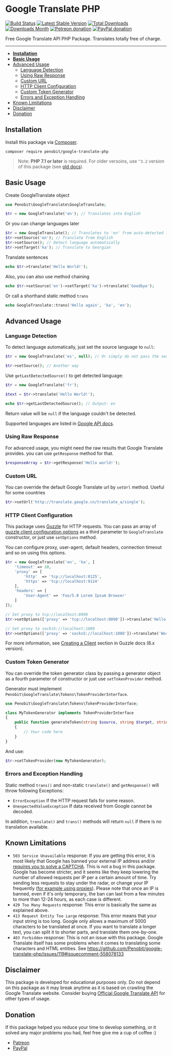Google Translate PHP
====================

[![Build Status](https://travis-ci.org/Penobit/google-translate-php.svg?branch=master)](https://travis-ci.org/Penobit/google-translate-php) [![Latest Stable Version](https://img.shields.io/packagist/v/Penobit/google-translate-php.svg)](https://packagist.org/packages/penobit/google-translate-php) [![Total Downloads](https://img.shields.io/packagist/dt/Penobit/google-translate-php.svg)](https://packagist.org/packages/penobit/google-translate-php) [![Downloads Month](https://img.shields.io/packagist/dm/Penobit/google-translate-php.svg)](https://packagist.org/packages/penobit/google-translate-php) [![Petreon donation](https://img.shields.io/badge/patreon-donate-orange.svg)](https://www.patreon.com/penobit) [![PayPal donation](https://img.shields.io/badge/paypal-donate-blue.svg)](https://paypal.me/penobit)

Free Google Translate API PHP Package. Translates totally free of charge.

---

 - **[Installation](#installation)**
 - **[Basic Usage](#basic-usage)**
 - [Advanced Usage](#advanced-usage)
   - [Language Detection](#language-detection)
   - [Using Raw Response](#using-raw-response)
   - [Custom URL](#custom-url)
   - [HTTP Client Configuration](#http-client-configuration)
   - [Custom Token Generator](#custom-token-generator)
   - [Errors and Exception Handling](#errors-and-exception-handling)
 - [Known Limitations](#known-limitations)
 - [Disclaimer](#disclaimer)
 - [Donation](#donation)

## Installation

Install this package via [Composer](https://getcomposer.org/).

```
composer require penobit/google-translate-php
```

> Note: **PHP 7.1 or later** is required. For older versoins, use `^3.2` version of this package (see [old docs](https://github.com/Penobit/google-translate-php/tree/3.2#google-translate-php)).

## Basic Usage

Create GoogleTranslate object

```php
use Penobit\GoogleTranslate\GoogleTranslate;

$tr = new GoogleTranslate('en'); // Translates into English
```
Or you can change languages later
```php
$tr = new GoogleTranslate(); // Translates to 'en' from auto-detected language by default
$tr->setSource('en'); // Translate from English
$tr->setSource(); // Detect language automatically
$tr->setTarget('ka'); // Translate to Georgian
```
Translate sentences
```php
echo $tr->translate('Hello World!');
```
Also, you can also use method chaining
```php
echo $tr->setSource('en')->setTarget('ka')->translate('Goodbye');
```
Or call a shorthand static method `trans`
```php
echo GoogleTranslate::trans('Hello again', 'ka', 'en');
```

## Advanced Usage

### Language Detection

To detect language automatically, just set the source language to `null`:

```php
$tr = new GoogleTranslate('es', null); // Or simply do not pass the second parameter 
```

```php
$tr->setSource(); // Another way
```

Use `getLastDetectedSource()` to get detected language:

```php
$tr = new GoogleTranslate('fr');

$text = $tr->translate('Hello World!');

echo $tr->getLastDetectedSource(); // Output: en
```

Return value will be `null` if the language couldn't be detected.

Supported languages are listed in [Google API docs](https://cloud.google.com/translate/docs/languages).

### Using Raw Response

For advanced usage, you might need the raw results that Google Translate provides. you can use `getResponse` method for that.

```php
$responseArray = $tr->getResponse('Hello world!');
```

### Custom URL

You can override the default Google Translate url by `setUrl` method. Useful for some countries

```php
$tr->setUrl('http://translate.google.cn/translate_a/single'); 
```

### HTTP Client Configuration

This package uses [Guzzle](https://github.com/guzzle/guzzle) for HTTP requests. You can pass an array of [guzzle client configuration options](http://docs.guzzlephp.org/en/latest/request-options.html) as a third parameter to `GoogleTranslate` constructor, or just use `setOptions` method.

You can configure proxy, user-agent, default headers, connection timeout and so on using this options.

```php
$tr = new GoogleTranslate('en', 'ka', [
    'timeout' => 10,
    'proxy' => [
        'http'  => 'tcp://localhost:8125',
        'https' => 'tcp://localhost:9124'
    ],
    'headers' => [
        'User-Agent' => 'Foo/5.0 Lorem Ipsum Browser'
    ]
]);
```

```php
// Set proxy to tcp://localhost:8090
$tr->setOptions(['proxy' => 'tcp://localhost:8090'])->translate('Hello');

// Set proxy to socks5://localhost:1080
$tr->setOptions(['proxy' => 'socks5://localhost:1080'])->translate('World');
```

For more information, see [Creating a Client](http://guzzle.readthedocs.org/en/latest/quickstart.html#creating-a-client) section in Guzzle docs (6.x version).

### Custom Token Generator

You can override the token generator class by passing a generator object as a fourth parameter of constructor or just use `setTokenProvider` method.

Generator must implement `Penobit\GoogleTranslate\Tokens\TokenProviderInterface`.

```php
use Penobit\GoogleTranslate\Tokens\TokenProviderInterface;

class MyTokenGenerator implements TokenProviderInterface
{
    public function generateToken(string $source, string $target, string $text) : string
    {
        // Your code here
    }
}
```

And use:

```php
$tr->setTokenProvider(new MyTokenGenerator);
```

### Errors and Exception Handling

Static method `trans()` and non-static `translate()` and `getResponse()` will throw following Exceptions:

 - `ErrorException` If the HTTP request fails for some reason.
 - `UnexpectedValueException` If data received from Google cannot be decoded.

In addition, `translate()` and `trans()` methods will return `null` if there is no translation available.

## Known Limitations
 
 - `503 Service Unavailable` response:
   If you are getting this error, it is most likely that Google has banned your external IP address and/or [requires you to solve a CAPTCHA](https://github.com/Penobit/google-translate-php/issues/18). This is not a bug in this package. Google has become stricter, and it seems like they keep lowering the number of allowed requests per IP per a certain amount of time. Try sending less requests to stay under the radar, or change your IP frequently ([for example using proxies](#http-client-configuration)). Please note that once an IP is banned, even if it's only temporary, the ban can last from a few minutes to more than 12-24 hours, as each case is different.
 - `429 Too Many Requests` response:
   This error is basically the same as explained above.
 - `413 Request Entity Too Large` response:
   This error means that your input string is too long. Google only allows a maximum of 5000 characters to be translated at once. If you want to translate a longer text, you can split it to shorter parts, and translate them one-by-one.
 - `403 Forbidden` response:
   This is not an issue with this package. Google Translate itself has some problems when it comes to translating some characters and HTML entities. See https://github.com/Penobit/google-translate-php/issues/119#issuecomment-558078133

 
## Disclaimer

This package is developed for educational purposes only. Do not depend on this package as it may break anytime as it is based on crawling the Google Translate website. Consider buying [Official Google Translate API](https://cloud.google.com/translate/) for other types of usage.

## Donation

If this package helped you reduce your time to develop something, or it solved any major problems you had, feel free give me a cup of coffee :)

 - [Patreon](https://www.patreon.com/penobit)
 - [PayPal](https://paypal.me/penobit)
 

